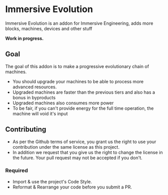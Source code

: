 # Immersive Evolution

Immersive Evolution is an addon for Immersive Engineering, adds more blocks, machines, devices and other stuff

**Work in progress.**

## Goal
The goal of this addon is to make a progressive evolutionary chain of machines. 
+ You should upgrade your machines to be able to process more advanced resources.
+ Upgraded machines are faster than the previous tiers and also has a bonus in byproducts
+ Upgraded machines also consumes more power
+ To be fair, if you can't provide energy for the full time operation, the machine will void it's input

## Contributing

+ As per the Github terms of service, you grant us the right to use your contribution
  under the same license as this project.
+ In addition we request that you give us the right to change the license in the future.
  Your pull request may not be accepted if you don't.
  
### Required

+ Import & use the project's Code Style.
+ Reformat & Rearrange your code before you submit a PR.